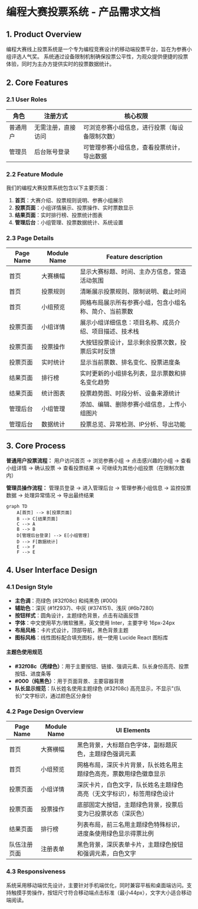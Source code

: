# 编程大赛投票系统 - 产品需求文档

## 1. Product Overview

编程大赛线上投票系统是一个专为编程竞赛设计的移动端投票平台，旨在为参赛小组评选人气奖。
系统通过设备限制机制确保投票公平性，为观众提供便捷的投票体验，同时为主办方提供实时的投票数据统计。

## 2. Core Features

### 2.1 User Roles

| 角色 | 注册方式 | 核心权限 |
|------|----------|----------|
| 普通用户 | 无需注册，直接访问 | 可浏览参赛小组信息，进行投票（每设备限制次数） |
| 管理员 | 后台账号登录 | 可管理参赛小组信息，查看投票统计，导出数据 |

### 2.2 Feature Module

我们的编程大赛投票系统包含以下主要页面：
1. **首页**：大赛介绍、投票规则说明、参赛小组展示
2. **投票页面**：小组详情展示、投票操作、实时票数显示
3. **结果页面**：实时排行榜、投票统计图表
4. **管理后台**：小组管理、投票数据统计、系统设置

### 2.3 Page Details

| Page Name | Module Name | Feature description |
|-----------|-------------|---------------------|
| 首页 | 大赛横幅 | 显示大赛标题、时间、主办方信息，营造活动氛围 |
| 首页 | 投票规则 | 清晰展示投票规则、限制说明、截止时间 |
| 首页 | 小组预览 | 网格布局展示所有参赛小组，包含小组名称、简介、当前票数 |
| 投票页面 | 小组详情 | 展示小组详细信息：项目名称、成员介绍、项目描述、技术栈 |
| 投票页面 | 投票操作 | 大按钮投票设计，显示剩余投票次数，投票后实时反馈 |
| 投票页面 | 实时统计 | 显示当前票数、排名变化、投票进度条 |
| 结果页面 | 排行榜 | 实时更新的小组排名列表，显示票数和排名变化趋势 |
| 结果页面 | 统计图表 | 投票趋势图、时段分析、设备来源统计 |
| 管理后台 | 小组管理 | 添加、编辑、删除参赛小组信息，上传小组图片 |
| 管理后台 | 数据统计 | 投票总览、异常检测、IP分析、导出功能 |

## 3. Core Process

**普通用户投票流程：**
用户访问首页 → 浏览参赛小组 → 点击感兴趣的小组 → 查看小组详情 → 确认投票 → 查看投票结果 → 可继续为其他小组投票（在限制次数内）

**管理员操作流程：**
管理员登录 → 进入管理后台 → 管理参赛小组信息 → 监控投票数据 → 处理异常情况 → 导出最终结果

```mermaid
graph TD
    A[首页] --> B[投票页面]
    B --> C[结果页面]
    C --> A
    B --> B
    D[管理后台登录] --> E[小组管理]
    D --> F[数据统计]
    E --> F
    F --> E
```

## 4. User Interface Design

### 4.1 Design Style

- **主色调**：亮绿色 (#32f08c) 和纯黑色 (#000)
- **辅助色**：深灰 (#1f2937)、中灰 (#374151)、浅灰 (#6b7280)
- **按钮样式**：圆角设计，主题绿色背景，点击有动画反馈
- **字体**：中文使用苹方/微软雅黑，英文使用 Inter，主要字号 16px-24px
- **布局风格**：卡片式设计，顶部导航，黑色背景主题
- **图标风格**：线性图标配合填充图标，统一使用 Lucide React 图标库

#### 主题色使用规范
- **#32f08c（亮绿色）**：用于主要按钮、链接、强调元素、队长身份高亮、投票按钮、进度条等
- **#000（纯黑色）**：用于页面背景、主要容器背景
- **队长显示规范**：队长姓名使用主题绿色 (#32f08c) 高亮显示，不显示"(队长)"文字标识，通过颜色区分身份

### 4.2 Page Design Overview

| Page Name | Module Name | UI Elements |
|-----------|-------------|-------------|
| 首页 | 大赛横幅 | 黑色背景，大标题白色字体，副标题灰色，主题绿色强调元素 |
| 首页 | 小组预览 | 网格布局，深灰卡片背景，队长姓名用主题绿色高亮，票数用绿色徽章显示 |
| 投票页面 | 小组详情 | 深灰卡片，白色文字，队长姓名主题绿色高亮（无文字标识），标签用绿色设计 |
| 投票页面 | 投票操作 | 底部固定大按钮，主题绿色背景，投票后变为已投票状态（深灰色） |
| 结果页面 | 排行榜 | 列表布局，前三名用主题绿色特殊标识，进度条使用绿色显示得票比例 |
| 队伍注册页面 | 注册表单 | 黑色背景，深灰表单卡片，主题绿色按钮和强调元素，白色文字 |

### 4.3 Responsiveness

系统采用移动端优先设计，主要针对手机端优化，同时兼容平板和桌面端访问。支持触摸手势操作，按钮尺寸符合移动端点击标准（最小44px），文字大小适合移动端阅读。